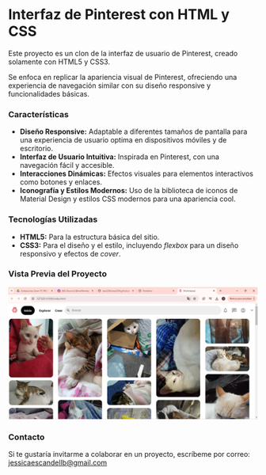 # Interfaz de Pinterest con HTML y CSS
Este proyecto es un clon de la interfaz de usuario de Pinterest, creado solamente con HTML5 y CSS3.

Se enfoca en replicar la apariencia visual de Pinterest, ofreciendo una experiencia de navegación similar con su diseño responsive y funcionalidades básicas.

### Características

* **Diseño Responsive:** Adaptable a diferentes tamaños de pantalla para una experiencia de usuario optima en dispositivos móviles y de escritorio.
* **Interfaz de Usuario Intuitiva:** Inspirada en Pinterest, con una navegación fácil y accesible.  
* **Interacciones Dinámicas:** Efectos visuales para elementos interactivos como botones y enlaces.
* **Iconografía y Estilos Modernos:** Uso de la biblioteca de iconos de Material Design y estilos CSS modernos para una apariencia cool.

### Tecnologías Utilizadas
+ **HTML5:** Para la estructura básica del sitio.
+ **CSS3:** Para el diseño y el estilo, incluyendo _flexbox_ para un diseño responsivo y efectos de _cover_.

### Vista Previa del Proyecto
![Demo](Imagenes/cap.png)

### Contacto
Si te gustaría invitarme a colaborar en un proyecto, escríbeme por correo: jessicaescandellb@gmail.com
